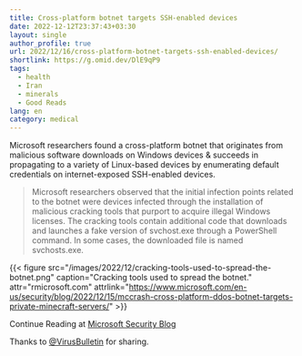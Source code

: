 ```yaml
---
title: Cross-platform botnet targets SSH-enabled devices
date: 2022-12-12T23:37:43+03:30
layout: single
author_profile: true
url: 2022/12/16/cross-platform-botnet-targets-ssh-enabled-devices/
shortlink: https://g.omid.dev/DlE9qP9
tags:
  - health
  - Iran
  - minerals
  - Good Reads
lang: en
category: medical
---
```

Microsoft researchers found a cross-platform botnet that originates from malicious software downloads on Windows devices & succeeds in propagating to a variety of Linux-based devices by enumerating default credentials on internet-exposed SSH-enabled devices.

> Microsoft researchers observed that the initial infection points related to the botnet were devices infected through the installation of malicious cracking tools that purport to acquire illegal Windows licenses. The cracking tools contain additional code that downloads and launches a fake version of svchost.exe through a PowerShell command. In some cases, the downloaded file is named svchosts.exe.

{{< figure src="/images/2022/12/cracking-tools-used-to-spread-the-botnet.png" caption="Cracking tools used to spread the botnet." attr="rmicrosoft.com" attrlink="https://www.microsoft.com/en-us/security/blog/2022/12/15/mccrash-cross-platform-ddos-botnet-targets-private-minecraft-servers/" >}}

Continue Reading at [Microsoft Security Blog](https://www.microsoft.com/en-us/security/blog/2022/12/15/mccrash-cross-platform-ddos-botnet-targets-private-minecraft-servers/)

Thanks to [@VirusBulletin](https://infosec.exchange/@VirusBulletin) for sharing.
